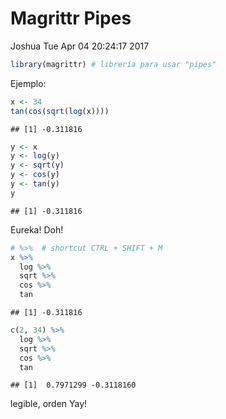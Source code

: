 Magrittr Pipes
================
Joshua
Tue Apr 04 20:24:17 2017

``` r
library(magrittr) # librería para usar "pipes"
```

Ejemplo:

``` r
x <- 34
tan(cos(sqrt(log(x))))
```

    ## [1] -0.311816

``` r
y <- x
y <- log(y)
y <- sqrt(y)
y <- cos(y)
y <- tan(y)
y
```

    ## [1] -0.311816

Eureka! Doh!

``` r
# %>%  # shortcut CTRL + SHIFT + M 
x %>%
  log %>%
  sqrt %>% 
  cos %>% 
  tan
```

    ## [1] -0.311816

``` r
c(2, 34) %>% 
  log %>%
  sqrt %>% 
  cos %>% 
  tan
```

    ## [1]  0.7971299 -0.3118160

legible, orden Yay!
